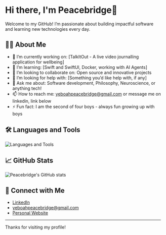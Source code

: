 # Hi there, I'm Peacebridge👋

Welcome to my GitHub! I’m passionate about building impactful software and learning new technologies every day.

## 👨‍💻 About Me
- 🔭 I’m currently working on: [TalkItOut - A live video journalling application for wellbeing]
- 🌱 I’m learning: [Swift and SwiftUI, Docker, working with AI Agents]
- 👯 I’m looking to collaborate on: Open source and innovative projects
- 🤔 I’m looking for help with: [Something you’d like help with, if any]
- 💬 Ask me about: Software development, Philosophy, Neuroscience, or anything tech!
- 📫 How to reach me: yeboahpeacebridge@gmail.com or message me on linkedin, link below
- ⚡ Fun fact: I am the second of four boys - always fun growing up with boys

## 🛠️ Languages and Tools
![Languages and Tools](https://skillicons.dev/icons?i=js,ts,python,java,react,nodejs,git,github,linux,docker,aws)

## 📈 GitHub Stats
![Peacebridge's GitHub stats](https://github-readme-stats.vercel.app/api?username=Yeboah-Peacebridge-Osei&show_icons=true&theme=default)

## 🤝 Connect with Me
- [LinkedIn](https://linkedin.com/in/YOUR-LINKEDIN)
- yeboahpeacebridge@gmail.com
- [Personal Website]([https://YOUR-WEBSITE.com](https://yeboah-peacebridge-osei.github.io/MyPersonalwebsite/))

---

Thanks for visiting my profile!
